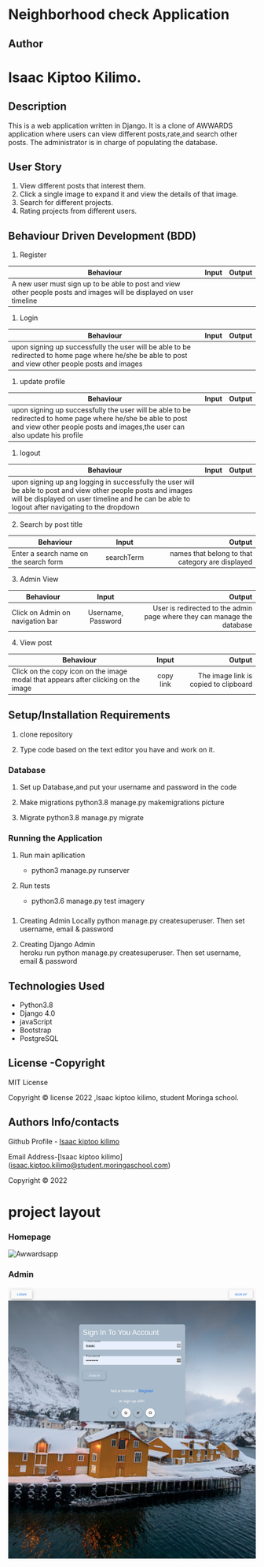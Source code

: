 
# Neighborhood check Application

## Author
# Isaac Kiptoo Kilimo.



## Description
This is a web application written in Django. It is a clone of AWWARDS application where users can view different posts,rate,and search other posts. The administrator is in charge of populating the database.

## User Story
1. View different posts that interest them.
2. Click a single image to expand it and view the details of that image.
3. Search for different projects.
4. Rating projects from different users.



## Behaviour Driven Development (BDD)
1. Register

|Behaviour 	           |    Input 	                 |       Output          |
|----------------------------------------------|:-----------------------------------:|-----------------------------:|       
| A new user must sign up to be able to post and view other people posts and images will be displayed on user timeline  | 


1. Login

|Behaviour 	           |    Input 	                 |       Output          |
|----------------------------------------------|:-----------------------------------:|-----------------------------:|       
| upon signing up successfully the user will be able to be redirected to home page where he/she be able to post and view other people posts and images | 

1. update profile

|Behaviour 	           |    Input 	                 |       Output          |
|----------------------------------------------|:-----------------------------------:|-----------------------------:|       
| upon signing up successfully the user will be able to be redirected to home page where he/she be able to post and view other people posts and images,the user can also update his profile | 

1. logout

|Behaviour 	           |    Input 	                 |       Output          |
|----------------------------------------------|:-----------------------------------:|-----------------------------:|       
| upon signing up ang logging in successfully the user will be able to post and view other people posts and images will be displayed on user timeline  and he can be able to logout after navigating to the dropdown | 

2. Search by post title 

|Behaviour 	           |    Input 	                 |       Output          |
|----------------------------------------------|:-----------------------------------:|-----------------------------:|       
| Enter a search name on the search form   | searchTerm| names that belong to that category are displayed  | 


3. Admin View

|Behaviour 	           |    Input 	                 |       Output          |
|----------------------------------------------|:-----------------------------------:|-----------------------------:|       
| Click on Admin on navigation bar | Username, Password| User is redirected to the admin page where they can manage the database  |  

4. View post

|Behaviour 	           |    Input 	                 |       Output          |
|----------------------------------------------|:-----------------------------------:|-----------------------------:|       
| Click on the copy icon on the image modal that appears after clicking on the image | copy link| The image link is copied to clipboard  |  


## Setup/Installation Requirements
1. clone repository
     
2.  Type code based on the text editor you have and work on it.   

### Database
1. Set up Database,and put your username and password in the code

2. Make migrations
    python3.8 manage.py makemigrations picture

3. Migrate
   python3.8 manage.py migrate 
    
### Running the Application
1. Run main apllication
   * python3 manage.py runserver

2. Run tests    
   * python3.6 manage.py test imagery

###
1. Creating Admin Locally
    python manage.py createsuperuser. Then set username, email & password

2. Creating Django Admin   
     heroku run python manage.py createsuperuser. Then set username, email & password

## Technologies Used
* Python3.8
* Django 4.0
* javaScript
* Bootstrap
* PostgreSQL

## License -Copyright 

MIT License

Copyright © license 2022 ,Isaac kiptoo kilimo, student Moringa school.

## Authors Info/contacts

Github Profile - [Isaac kiptoo kilimo](https://github.com/Isaac-kiptoo-kilimo)

Email Address-[Isaac kiptoo kilimo] (isaac.kiptoo.kilimo@student.moringaschool.com)

Copyright © 2022

# project layout

### Homepage
![Awwardsapp](/static/images/home.png)

### Admin 
![Awwardsapp](/static/images/login.png)
